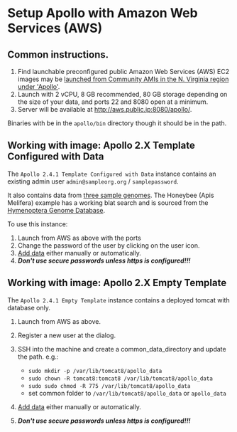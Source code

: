 

# Setup Apollo with Amazon Web Services (AWS)

## Common instructions.

1. Find launchable preconfigured public Amazon Web Services (AWS) EC2 images may be [launched from Community AMIs in the N. Virginia region under 'Apollo'](docs/images/EC2Image.png).   
1. Launch with 2 vCPU, 8 GB recommended, 80 GB storage depending on the size of your data, and ports 22 and 8080 open at a minimum.
1. Server will be available at <http://aws.public.ip:8080/apollo/>.   

Binaries with be in the `apollo/bin` directory though it should be in the path.

## Working with image: Apollo 2.X Template Configured with Data

The `Apollo 2.4.1 Template Configured with Data` instance contains an existing admin user `admin@sampleorg.org` / `samplepassword`.

It also contains data from [three sample genomes](Apollo2Build.md#adding-sample-data).  The Honeybee (Apis Melifera) example has a working blat search and is sourced from the [Hymenoptera Genome Database](http://hymenopteragenome.org/).  

To use this instance:

1. Launch from AWS as above with the ports 
1. Change the password of the user by clicking on the user icon.
1. [Add data](Data_loading.md) either manually or automatically.
1. ***Don't use secure passwords unless https is configured!!!***

## Working with image: Apollo 2.X Empty Template 

The `Apollo 2.4.1 Empty Template` instance contains a deployed tomcat with database only.

1. Launch from AWS as above.
1. Register a new user at the dialog.
1. SSH into the machine and create a common_data_directory and update the path. e.g.:
   - `sudo mkdir -p /var/lib/tomcat8/apollo_data`
   - `sudo chown -R tomcat8:tomcat8 /var/lib/tomcat8/apollo_data`
   - `sudo sudo chmod -R 775 /var/lib/tomcat8/apollo_data`
   - set common folder to `/var/lib/tomcat8/apollo_data` or `apollo_data`
  
1. [Add data](Data_loading.md) either manually or automatically.
1. ***Don't use secure passwords unless https is configured!!!***

